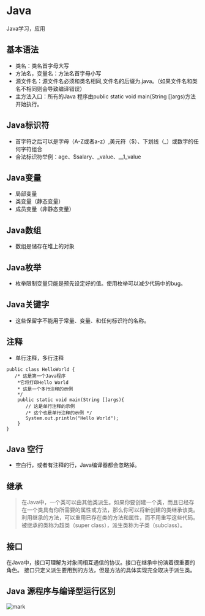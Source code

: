 # Java
Java学习，应用

## 基本语法

* 类名：类名首字母大写
* 方法名，变量名：方法名首字母小写
* 源文件名：源文件名必须和类名相同,文件名的后缀为.java。（如果文件名和类名不相同则会导致编译错误）
* 主方法入口：所有的Java 程序由public static void main(String []args)方法开始执行。

## Java标识符

* 首字符之后可以是字母（A-Z或者a-z）,美元符（$）、下划线（_）或数字的任何字符组合
* 合法标识符举例：age、$salary、_value、__1_value

## Java变量

* 局部变量
* 类变量（静态变量）
* 成员变量（非静态变量）

## Java数组

* 数组是储存在堆上的对象

## Java枚举

* 枚举限制变量只能是预先设定好的值。使用枚举可以减少代码中的bug。

## Java关键字

* 这些保留字不能用于常量、变量、和任何标识符的名称。

## 注释
* 单行注释，多行注释

```
public class HelloWorld {
   /* 这是第一个Java程序
    *它将打印Hello World
    * 这是一个多行注释的示例
    */
    public static void main(String []args){
       // 这是单行注释的示例
       /* 这个也是单行注释的示例 */
       System.out.println("Hello World"); 
    }
}
```

## Java 空行
* 空白行，或者有注释的行，Java编译器都会忽略掉。

## 继承

> 在Java中，一个类可以由其他类派生。如果你要创建一个类，而且已经存在一个类具有你所需要的属性或方法，那么你可以将新创建的类继承该类。
利用继承的方法，可以重用已存在类的方法和属性，而不用重写这些代码。被继承的类称为超类（super class），派生类称为子类（subclass）。

## 接口

在Java中，接口可理解为对象间相互通信的协议。接口在继承中扮演着很重要的角色。
接口只定义派生要用到的方法，但是方法的具体实现完全取决于派生类。

## Java 源程序与编译型运行区别

![mark](http://ojmcn9nlw.qnssl.com/ai/20170928/212309497.png?imageslim)




